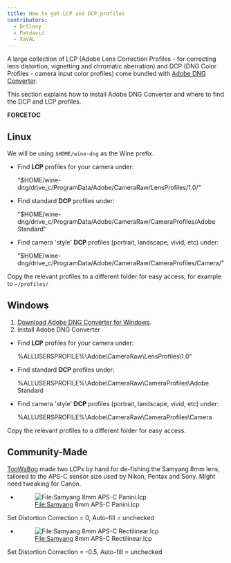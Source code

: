 ```yaml
---
title: How to get LCP and DCP profiles
contributors:
  - DrSlony
  - Patdavid
  - XavAL
---
```


A large collection of LCP (Adobe Lens Correction Profiles - for
correcting lens distortion, vignetting and chromatic aberration) and DCP
(DNG Color Profiles - camera input color profiles) come bundled with
[Adobe DNG Converter](http://supportdownloads.adobe.com/product.jsp?product=106&platform=Windows).

This section explains how to install Adobe DNG Converter and where to
find the DCP and LCP profiles.

__FORCETOC__

## Linux

We will be using `$HOME/wine-dng` as the Wine prefix.

- Find **LCP** profiles for your camera under:


    "$HOME/wine-dng/drive_c/ProgramData/Adobe/CameraRaw/LensProfiles/1.0/"

- Find standard **DCP** profiles under:


    "$HOME/wine-dng/drive_c/ProgramData/Adobe/CameraRaw/CameraProfiles/Adobe Standard"

- Find camera 'style' **DCP** profiles (portrait, landscape, vivid, etc)
  under:


    "$HOME/wine-dng/drive_c/ProgramData/Adobe/CameraRaw/CameraProfiles/Camera/"

Copy the relevant profiles to a different folder for easy access, for
example to `~/profiles/`

## Windows

1.  [Download Adobe DNG Converter for Windows](http://supportdownloads.adobe.com/product.jsp?product=106&platform=Windows).
2.  Install Adobe DNG Converter

- Find **LCP** profiles for your camera under:


    %ALLUSERSPROFILE%\Adobe\CameraRaw\LensProfiles\1.0"

- Find standard **DCP** profiles under:


    %ALLUSERSPROFILE%\Adobe\CameraRaw\CameraProfiles\Adobe Standard

- Find camera 'style' **DCP** profiles (portrait, landscape, vivid, etc)
  under:


    %ALLUSERSPROFILE%\Adobe\CameraRaw\CameraProfiles\Camera

Copy the relevant profiles to a different folder for easy access.

## Community-Made

[TooWaBoo](https://discuss.pixls.us/u/toowaboo) made two LCPs by hand
for de-fishing the Samyang 8mm lens, tailored to the APS-C sensor size
used by Nikon, Pentax and Sony. Might need tweaking for Canon.

- <figure>
  <img src="/images/Samyang_8mm_APS-C_Panini.lcp"
  title="File:Samyang 8mm APS-C Panini.lcp" />
  <figcaption><a href="File:Samyang">File:Samyang</a> 8mm APS-C
  Panini.lcp</figcaption>
  </figure>


Set Distortion Correction = 0, Auto-fill = unchecked

- <figure>
  <img src="/images/Samyang_8mm_APS-C_Rectilinear.lcp"
  title="File:Samyang 8mm APS-C Rectilinear.lcp" />
  <figcaption><a href="File:Samyang">File:Samyang</a> 8mm APS-C
  Rectilinear.lcp</figcaption>
  </figure>


Set Distortion Correction = -0.5, Auto-fill = unchecked

